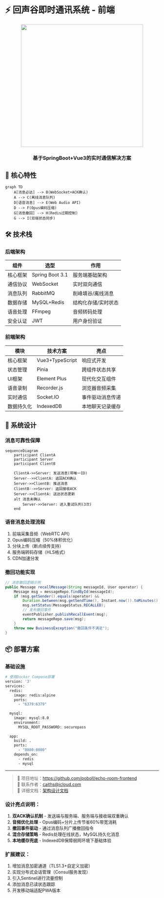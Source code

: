 # ⚡ 回声谷即时通讯系统 - 前端

<p align="center">
  <img src="https://via.placeholder.com/400x200.png?text=Lightning+Chat" width="400">
  <h3 align="center">基于SpringBoot+Vue3的实时通信解决方案</h3>
</p>

## 🌟 核心特性

```mermaid
graph TD
    A[消息必达] --> B(WebSocket+ACK确认)
    A --> C(离线消息队列)
    D[语音消息] --> E(Web Audio API)
    D --> F(Opus编码压缩)
    G[消息撤回] --> H(Redis过期控制)
    G --> I(双端状态同步)
```

## 🛠 技术栈

### 后端架构
| 组件                | 选型               | 作用                      |
|---------------------|-------------------|--------------------------|
| 核心框架            | Spring Boot 3.1   | 服务端基础架构             |
| 通信协议            | WebSocket         | 实时双向通信               |
| 消息队列            | RabbitMQ          | 削峰填谷/离线消息           |
| 数据存储            | MySQL+Redis       | 结构化存储/实时状态         |
| 语音处理            | FFmpeg            | 音频转码处理               |
| 安全认证            | JWT               | 用户身份验证               |

### 前端架构
| 模块                | 技术方案           | 亮点                      |
|---------------------|-------------------|--------------------------|
| 核心框架            | Vue3+TypeScript   | 响应式开发                |
| 状态管理            | Pinia             | 跨组件状态共享            |
| UI框架              | Element Plus      | 现代化交互组件            |
| 语音录制            | Recorder.js       | 浏览器音频采集            |
| 实时通信            | Socket.IO         | 事件驱动消息传递          |
| 数据持久化          | IndexedDB         | 本地聊天记录缓存          |

## 🧩 系统设计

### 消息可靠性保障
```mermaid
sequenceDiagram
    participant ClientA
    participant Server
    participant ClientB
    
    ClientA->>Server: 发送消息(带唯一ID)
    Server-->>ClientA: 返回ACK确认
    Server->>ClientB: 推送消息
    ClientB-->>Server: 返回接收ACK
    Server->>ClientA: 送达状态更新
    alt 消息未确认
        Server->>Server: 进入重试队列(3次)
    end
```

### 语音消息处理流程
1. 前端采集音频（WebRTC API）
2. Opus编码压缩（50%体积优化）
3. 分块上传（断点续传支持）
4. 服务端转码存储（HLS格式）
5. CDN加速分发

### 撤回功能实现
```java
// 消息撤回逻辑示例
public Message recallMessage(String messageId, User operator) {
    Message msg = messageRepo.findById(messageId);
    if (msg.getSender().equals(operator) && 
        Duration.between(msg.getSendTime(), Instant.now()).toMinutes() <= 2) {
        msg.setStatus(MessageStatus.RECALLED);
        // 发布撤回事件
        eventPublisher.publishRecallEvent(msg);
        return messageRepo.save(msg);
    }
    throw new BusinessException("撤回条件不满足");
}
```

## 📦 部署方案

### 基础设施
```bash
# 使用Docker Compose部署
version: '3'
services:
  redis:
    image: redis:alpine
    ports:
      - "6379:6379"
  
  mysql:
    image: mysql:8.0
    environment:
      MYSQL_ROOT_PASSWORD: securepass
  
  app:
    build: .
    ports:
      - "8080:8080"
    depends_on:
      - redis
      - mysql
```

---

> 📌 项目地址：https://github.com/poboll/echo-room-frontend  
> 📧 联系作者：caiths@icloud.com  
> 📄 详细文档：[架构设计文档](./docs/ARCHITECTURE.md)


### 设计亮点说明：
1. **双ACK确认机制** - 发送端与服务端、服务端与接收端双重确认
2. **音频优化处理** - Opus编码+分片上传节省60%带宽消耗
3. **撤回事件驱动** - 通过消息队列广播撤回指令
4. **混合存储策略** - Redis处理在线状态，MySQL持久化消息
5. **本地缓存兜底** - IndexedDB保障弱网环境下基础体验

### 扩展建议：
1. 增加消息加密通道（TLS1.3+自定义加密）
2. 实现分布式会话管理（Consul服务发现）
3. 引入Sentinel进行流量控制
4. 添加消息已读状态跟踪
5. 开发移动端适配PWA版本